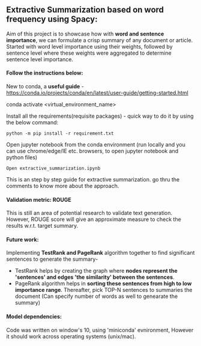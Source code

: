 ## Extractive Summarization based on word frequency using Spacy:

Aim of this project is to showcase how with **word and sentence importance**, we can formulate a crisp summary of any document or article. Started with word level importance using their weights, followed by sentence level where these weights were aggregated to determine sentence level importance. 

#### Follow the instructions below: 
New to conda, a **useful guide** - https://conda.io/projects/conda/en/latest/user-guide/getting-started.html

conda activate <virtual_environment_name>

Install all the requirements(requisite packages) - quick way to do it by using the below command: 
    
    python -m pip install -r requirement.txt

Open jupyter notebook from the conda environment (run locally and you can use chrome/edge/IE etc. browsers, to open jupyter notebook and python files)

```Open extractive_summarization.ipynb```

This is an step by step guide for extractive summarization. go thru the comments to know more about the approach. 

#### Validation metric: ROUGE

This is still an area of potential research to validate text generation. However, ROUGE score will give an approximate measure to check the results w.r.t. target summary.

#### Future work:

Implementing **TestRank and PageRank** algorithm together to find significant sentences to generate the summary-
- TestRank helps by creating the graph where **nodes represent the 'sentences' and edges 'the similarity' between the sentences**. 
- PageRank algorithm helps in **sorting these sentences from high to low importance range**. Thereafter, pick TOP-N sentences to summaries the document (Can specify number of words as well to genearate the summary)

#### Model dependencies: 
Code was written on window's 10, using 'miniconda' evnironment, However it should work across operating systems (unix/mac). 
